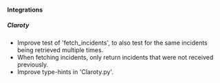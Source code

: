 
#### Integrations

##### Claroty

- Improve test of 'fetch_incidents', to also test for the same incidents being
  retrieved multiple times.
- When fetching incidents, only return incidents that were not received previously.
- Improve type-hints in 'Claroty.py'.
